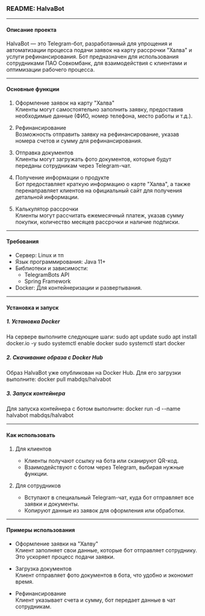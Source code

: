 ### README: HalvaBot

---

#### Описание проекта  
HalvaBot — это Telegram-бот, разработанный для упрощения и автоматизации процесса подачи заявок на карту рассрочки "Халва" и услуги рефинансирования. Бот предназначен для использования сотрудниками ПАО Совкомбанк, для взаимодействия с клиентами и оптимизации рабочего процесса.  

---

#### Основные функции
1. Оформление заявок на карту "Халва"  
   Клиенты могут самостоятельно заполнить заявку, предоставив необходимые данные (ФИО, номер телефона, место работы и т.д.).  

2. Рефинансирование  
   Возможность отправить заявку на рефинансирование, указав номера счетов и сумму для рефинансирования.  

3. Отправка документов  
   Клиенты могут загружать фото документов, которые будут переданы сотрудникам через Telegram-чат.  

4. Получение информации о продукте  
   Бот предоставляет краткую информацию о карте "Халва", а также перенаправляет клиентов на официальный сайт для получения детальной информации.  

5. Калькулятор рассрочки  
   Клиенты могут рассчитать ежемесячный платеж, указав сумму покупки, количество месяцев рассрочки и наличие подписки.

---

#### Требования
- Сервер: Linux и тп 
- Язык программирования: Java 11+  
- Библиотеки и зависимости:  
  - TelegramBots API  
  - Spring Framework  
- Docker: Для контейнеризации и развертывания.

---

#### Установка и запуск

##### 1. Установка Docker  
На сервере выполните следующие шаги:  sudo apt update
sudo apt install docker.io -y
sudo systemctl enable docker
sudo systemctl start docker

##### 2. Скачивание образа с Docker Hub  
Образ HalvaBot уже опубликован на Docker Hub. Для его загрузки выполните:  docker pull mabdqs/halvabot

##### 3. Запуск контейнера  
Для запуска контейнера с ботом выполните:  docker run -d --name halvabot mabdqs/halvabot

---

#### Как использовать

1. Для клиентов  
   - Клиенты получают ссылку на бота или сканируют QR-код.  
   - Взаимодействуют с ботом через Telegram, выбирая нужные функции.

2. Для сотрудников  
   - Вступают в специальный Telegram-чат, куда бот отправляет все заявки и документы.  
   - Копируют данные из заявок для оформления или обработки.

---

#### Примеры использования

- Оформление заявки на "Халву"  
  Клиент заполняет свои данные, которые бот отправляет сотруднику. Это ускоряет процесс подачи заявки.  

- Загрузка документов  
  Клиент отправляет фото документов в бота, что удобно и экономит время.

- Рефинансирование  
  Клиент указывает счета и сумму, бот передает данные в чат сотрудникам.
